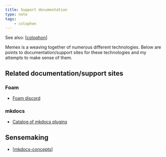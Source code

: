 ```yaml
---
title: Support documentation
type: note
tags: 
    - colophon
---
```


See also: [[colophon]]

Memex is a weaving together of numerous different technologies. Below are points to documentation/support sites for these technologies and my attempts to make sense of them.

## Related documentation/support sites

### Foam

- [Foam discord](https://discord.com/channels/729975036148056075/729976283613626408)

### mkdocs

- [Catalog of mkdocs plugins](https://github.com/mkdocs/catalog?tab=readme-ov-file#-theming)

## Sensemaking

- [[mkdocs-concepts]]


[//begin]: # "Autogenerated link references for markdown compatibility"
[colophon]: colophon "About (Colophon)"
[mkdocs-concepts]: mkdocs-concepts "mkdocs concepts"
[//end]: # "Autogenerated link references"